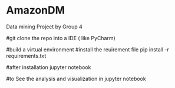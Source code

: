# AmazonDM
Data mining Project by Group 4

#git clone the repo 
into a IDE ( like PyCharm)

#build a virtual environment 
#install the reuirement file
pip install -r requirements.txt 

#after installation 
jupyter notebook 

#to See the analysis and visualization in jupyter notebook






